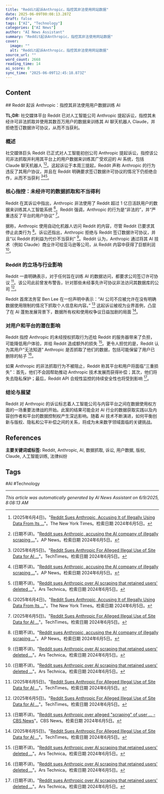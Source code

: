 ```yaml
---
title: "Reddit起诉Anthropic，指控其非法使用网站数据"
date: 2025-06-09T00:08:13.287Z
draft: false
tags: ["AI", "Technology"]
categories: ["AI News"]
author: "AI News Assistant"
summary: "Reddit起诉Anthropic，指控其非法使用网站数据"
cover:
  image: ""
  alt: "Reddit起诉Anthropic，指控其非法使用网站数据"
source_url: ""
word_count: 2668
reading_time: 14
ai_score: 0
sync_time: "2025-06-09T12:45:18.873Z"
---
```


## Content

<article>
## Reddit 起诉 Anthropic：指控其非法使用用户数据训练 AI

**TL;DR:** 社交媒体平台 Reddit 已对人工智能公司 Anthropic 提起诉讼，指控其未经许可非法抓取并使用其数百万用户的数据来训练其 AI 聊天机器人 Claude，并拒绝签订数据许可协议，从而不当获利。

### 概述

社交媒体巨头 Reddit 已正式对人工智能初创公司 Anthropic 提起诉讼，指控该公司非法抓取并利用其平台上的用户数据来训练其广受欢迎的 AI 系统，包括 Claude 聊天机器人 [^1][^3]。这起诉讼于本周三提起，Reddit 声称 Anthropic 的行为违反了其用户协议，并且在 Reddit 明确要求签订数据许可协议的情况下仍拒绝合作，从而不当获利 [^2][^3][^5]。

### 核心指控：未经许可的数据抓取和不当得利

Reddit 在其诉讼中指出，Anthropic 非法使用了 Reddit 超过 1 亿日活跃用户的数据来训练其人工智能系统 [^1]。Reddit 强调，Anthropic 的行为是“非法的”，并“严重违反了平台的用户协议” [^2]。

据称，Anthropic 使用自动化机器人访问 Reddit 的内容，尽管 Reddit 已要求其停止此类行为 [^3]。诉讼还指出，Anthropic 拒绝与 Reddit 签订数据许可协议，并且“以 Reddit 的利益为代价不当获利” [^5]。Reddit 认为，Anthropic 通过将其 AI 技术（例如 Claude）商业许可给亚马逊等公司，从 Reddit 内容中获得了巨额利润 [^5]。

### Reddit 的立场与行业影响

Reddit 一直明确表示，对于任何旨在训练 AI 的数据访问，都要求公司签订许可协议 [^2]。该公司此前曾发布警告，针对那些未经事先许可协议非法访问其数据库的公司 [^2]。

Reddit 首席法务官 Ben Lee 在一份声明中表示：“AI 公司不应被允许在没有明确数据使用限制的情况下抓取个人信息和内容。” [^4] 这起诉讼被视为业界首例，凸显了在 AI 蓬勃发展背景下，数据所有权和使用权争议日益加剧的局面 [^2]。

### 对用户和平台的潜在影响

Reddit 指控 Anthropic 的未经授权抓取行为还给 Reddit 的服务器带来了负担，可能降低用户体验，并给 Reddit 造成额外的损失 [^5]。更令人担忧的是，Reddit 认为其用户“无法知道” Anthropic 是否抓取了他们的数据，包括可能保留了用户已删除的帖子 [^5]。

如果 Anthropic 的非法抓取行为不被阻止，Reddit 称其平台和用户将面临“三重损失”：首先，他们不会因帮助推动 Anthropic 技术发展而获得补偿；其次，他们将失去隐私保护；最后，Reddit API 合规性监控的持续安全性也将受到影响 [^5]。

### 结论与展望

Reddit 对 Anthropic 的诉讼标志着人工智能公司与内容平台之间在数据使用权方面的一场重要法律战的开始。此案的结果可能会对 AI 行业的数据获取实践以及内容创作者和平台的数据控制权产生深远影响。随着 AI 技术不断演进，如何平衡创新与版权、隐私和公平补偿之间的关系，将成为未来数字领域面临的关键挑战。

## References
[^1]: (2025年6月4日)。"[Reddit Sues Anthropic, Accusing It of Illegally Using Data From Its ...](https://www.nytimes.com/2025/06/04/technology/reddit-anthropic-lawsuit-data.html)"。The New York Times。检索日期 2024年6月5日。
[^2]: (2025年6月5日)。"[Reddit Sues Anthropic For Alleged Illegal Use of Site Data for AI ...](https://www.techtimes.com/articles/310626/20250605/reddit-sues-anthropic-alleged-illegal-use-site-data-ai-training-first-industry.htm)"。TechTimes。检索日期 2024年6月5日。
[^3]: (日期不详)。"[Reddit sues Anthropic, accusing the AI company of illegally scraping ...](https://apnews.com/article/reddit-sues-ai-company-anthropic-claude-chatbot-f5ce042beb253a3f05a091e70531692d)"。AP News。检索日期 2024年6月5日。
[^4]: (日期不详)。"[Reddit sues Anthropic over alleged "scraping" of user ... - CBS News](https://www.cbsnews.com/news/reddit-ai-training-lawsuit-anthropic-scraping-chatbot-claude/)"。CBS News。检索日期 2024年6月5日。
[^5]: (日期不详)。"[Reddit sues Anthropic over AI scraping that retained users' deleted ...](https://arstechnica.com/tech-policy/2025/06/reddit-sues-anthropic-over-ai-scraping-that-retained-users-deleted-posts/)"。Ars Technica。检索日期 2024年6月5日。
</article>

**主要关键词或标签:** Reddit, Anthropic, AI, 数据抓取, 诉讼, 用户数据, 版权, Claude, 人工智能训练, 法律纠纷

## Tags

#AI #Technology

---

*This article was automatically generated by AI News Assistant on 6/9/2025, 8:08:13 AM*

